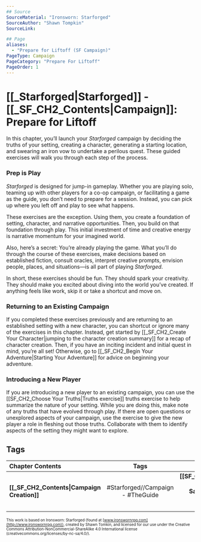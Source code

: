 ```yaml
---
## Source
SourceMaterial: "Ironsworn: Starforged"
SourceAuthor: "Shawn Tompkin"
SourceLink: 

## Page
aliases:
  - "Prepare for Liftoff (SF Campaign)"
PageType: Campaign
PageCategory: "Prepare For Liftoff"
PageOrder: 1
---
```

# [[_Starforged|Starforged]] - [[_SF_CH2_Contents|Campaign]]: Prepare for Liftoff
In this chapter, you’ll launch your _Starforged_ campaign by deciding the truths of your setting, creating a character, generating a starting location, and swearing an iron vow to undertake a perilous quest. These guided exercises will walk you through each step of the process. 

### Prep is Play
_Starforged_ is designed for jump-in gameplay. Whether you are playing solo, teaming up with other players for a co-op campaign, or facilitating a game as the guide, you don’t need to prepare for a session. Instead, you can pick up where you left off and play to see what happens.

These exercises are the exception. Using them, you create a foundation of setting, character, and narrative opportunities. Then, you build on that foundation through play. This initial investment of time and creative energy is narrative momentum for your imagined world.

Also, here’s a secret: You’re already playing the game. What you’ll do through the course of these exercises, make decisions based on established fiction, consult oracles, interpret creative prompts, envision people, places, and situations—is all part of playing _Starforged_.

In short, these exercises should be fun. They should spark your creativity. They should make you excited about diving into the world you’ve created. If anything feels like work, skip it or take a shortcut and move on. 

### Returning to an Existing Campaign
If you completed these exercises previously and are returning to an established setting with a new character, you can shortcut or ignore many of the exercises in this chapter. Instead, get started by [[_SF_CH2_Create Your Character|jumping to the character creation summary]] for a recap of character creation. Then, if you have an inciting incident and initial quest in mind, you’re all set! Otherwise, go to [[_SF_CH2_Begin Your Adventure|Starting Your Adventure]] for advice on beginning your adventure. 

### Introducing a New Player
If you are introducing a new player to an existing campaign, you can use the [[SF_CH2_Choose Your Truths|Truths exercise]] truths exercise to help summarize the nature of your setting. While you are doing this, make note of any truths that have evolved through play. If there are open questions or unexplored aspects of your campaign, use the exercise to give the new player a role in fleshing out those truths. Collaborate with them to identify aspects of the setting they might want to explore.

## Tags
| Chapter Contents | Tags | Next Page |
|:--- |:---:| ---:|
| **[[_SF_CH2_Contents\|Campaign Creation]]** | #Starforged//Campaign - #TheGuide | **[[SF_CH2_Prioritizing Player Saftey\|Prioritizing Player Safte (SF Campaign)]]** |



<font size=-2>This work is based on Ironsworn: Starforged (found at [www.ironswornrpg.com](http://www.ironswornrpg.com)), created by Shawn Tomkin, and licensed for our use under the Creative Commons Attribution-NonCommercial-ShareAlike 4.0 International license  (creativecommons.org/licenses/by-nc-sa/4.0/).</font>